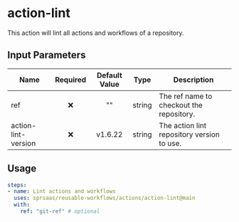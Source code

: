 # action-lint

This action will lint all actions and workflows of a repository.

## Input Parameters

| Name                | Required | Default Value |  Type  | Description                                |
| ------------------- | :------: | :-----------: | :----: | ------------------------------------------ |
| ref                 |    ❌    |      ""       | string | The ref name to checkout the repository.   |
| action-lint-version |    ❌    |    v1.6.22    | string | The action lint repository version to use. |

## Usage

```yaml
steps:
- name: Lint actions and workflows
  uses: sprsaas/reusable-workflows/actions/action-lint@main
  with:
    ref: "git-ref" # optional
```
